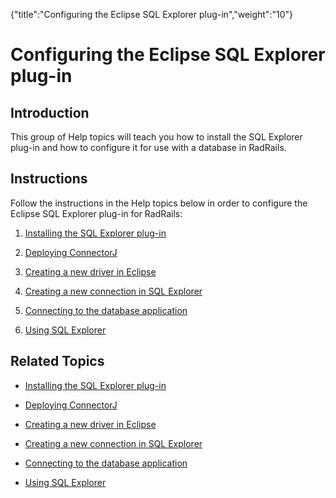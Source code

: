 {"title":"Configuring the Eclipse SQL Explorer plug-in","weight":"10"} 

# Configuring the Eclipse SQL Explorer plug-in

## Introduction

This group of Help topics will teach you how to install the SQL Explorer plug-in and how to configure it for use with a database in RadRails.

## Instructions

Follow the instructions in the Help topics below in order to configure the Eclipse SQL Explorer plug-in for RadRails:

1.  [Installing the SQL Explorer plug-in](/docs/appc/Axway_Appcelerator_Studio/Axway_Appcelerator_Studio_Guide/Customizing_Studio/3rd_Party_DB_Plugins/Installing_the_SQL_Explorer_plug-in/)
    
2.  [Deploying ConnectorJ](/docs/appc/Axway_Appcelerator_Studio/Axway_Appcelerator_Studio_Guide/Customizing_Studio/3rd_Party_DB_Plugins/Deploying_ConnectorJ/)
    
3.  [Creating a new driver in Eclipse](/docs/appc/Axway_Appcelerator_Studio/Axway_Appcelerator_Studio_Guide/Customizing_Studio/3rd_Party_DB_Plugins/Creating_a_new_driver_in_Eclipse/)
    
4.  [Creating a new connection in SQL Explorer](/docs/appc/Axway_Appcelerator_Studio/Axway_Appcelerator_Studio_Guide/Customizing_Studio/3rd_Party_DB_Plugins/Creating_a_new_connection_in_SQL_Explorer/)
    
5.  [Connecting to the database application](/docs/appc/Axway_Appcelerator_Studio/Axway_Appcelerator_Studio_Guide/Customizing_Studio/3rd_Party_DB_Plugins/Connecting_to_the_database_application/)
    
6.  [Using SQL Explorer](/docs/appc/Axway_Appcelerator_Studio/Axway_Appcelerator_Studio_Guide/Customizing_Studio/3rd_Party_DB_Plugins/Using_SQL_Explorer/)
    

## Related Topics

*   [Installing the SQL Explorer plug-in](/docs/appc/Axway_Appcelerator_Studio/Axway_Appcelerator_Studio_Guide/Customizing_Studio/3rd_Party_DB_Plugins/Installing_the_SQL_Explorer_plug-in/)
    
*   [Deploying ConnectorJ](/docs/appc/Axway_Appcelerator_Studio/Axway_Appcelerator_Studio_Guide/Customizing_Studio/3rd_Party_DB_Plugins/Deploying_ConnectorJ/)
    
*   [Creating a new driver in Eclipse](/docs/appc/Axway_Appcelerator_Studio/Axway_Appcelerator_Studio_Guide/Customizing_Studio/3rd_Party_DB_Plugins/Creating_a_new_driver_in_Eclipse/)
    
*   [Creating a new connection in SQL Explorer](/docs/appc/Axway_Appcelerator_Studio/Axway_Appcelerator_Studio_Guide/Customizing_Studio/3rd_Party_DB_Plugins/Creating_a_new_connection_in_SQL_Explorer/)
    
*   [Connecting to the database application](/docs/appc/Axway_Appcelerator_Studio/Axway_Appcelerator_Studio_Guide/Customizing_Studio/3rd_Party_DB_Plugins/Connecting_to_the_database_application/)
    
*   [Using SQL Explorer](/docs/appc/Axway_Appcelerator_Studio/Axway_Appcelerator_Studio_Guide/Customizing_Studio/3rd_Party_DB_Plugins/Using_SQL_Explorer/)